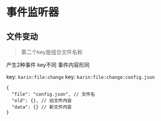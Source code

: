 # 事件监听器

## 文件变动

> 第二个key是组合文件名称

产生2种事件 key不同 事件内容形同

key: `karin:file:change`
key: `karin:file:change:config.json`

```json5
{
  "file": "config.json", // 文件名
  "old": {}, // 旧文件内容
  "data": {} // 新文件内容
}
```
